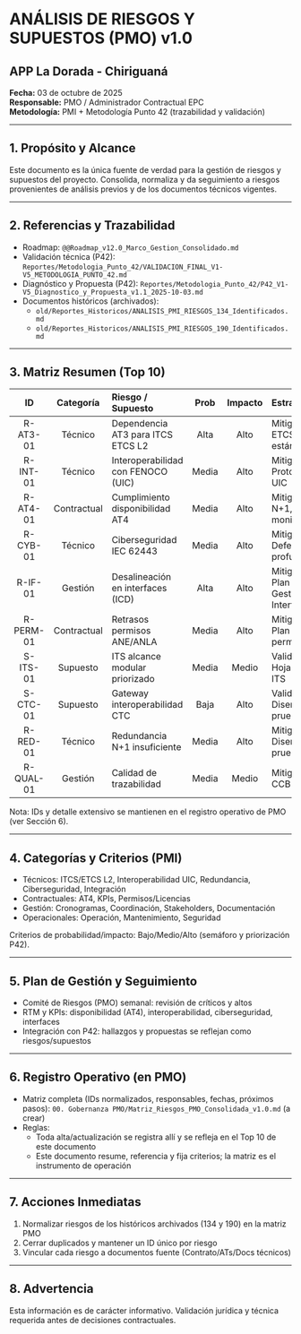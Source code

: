 # ANÁLISIS DE RIESGOS Y SUPUESTOS (PMO) v1.0
## APP La Dorada - Chiriguaná

**Fecha:** 03 de octubre de 2025  
**Responsable:** PMO / Administrador Contractual EPC  
**Metodología:** PMI + Metodología Punto 42 (trazabilidad y validación)

---

## 1. Propósito y Alcance
Este documento es la única fuente de verdad para la gestión de riesgos y supuestos del proyecto. Consolida, normaliza y da seguimiento a riesgos provenientes de análisis previos y de los documentos técnicos vigentes.

---

## 2. Referencias y Trazabilidad
- Roadmap: `@@Roadmap_v12.0_Marco_Gestion_Consolidado.md`
- Validación técnica (P42): `Reportes/Metodologia_Punto_42/VALIDACION_FINAL_V1-V5_METODOLOGIA_PUNTO_42.md`
- Diagnóstico y Propuesta (P42): `Reportes/Metodologia_Punto_42/P42_V1-V5_Diagnostico_y_Propuesta_v1.1_2025-10-03.md`
- Documentos históricos (archivados):
  - `old/Reportes_Historicos/ANALISIS_PMI_RIESGOS_134_Identificados.md`
  - `old/Reportes_Historicos/ANALISIS_PMI_RIESGOS_190_Identificados.md`

---

## 3. Matriz Resumen (Top 10)
| ID | Categoría | Riesgo / Supuesto | Prob | Impacto | Estrategia | Responsable | Estado |
|:--:|:--:|:---|:---:|:---:|:---|:---|:---:|
| R-AT3-01 | Técnico | Dependencia AT3 para ITCS ETCS L2 | Alta | Alto | Mitigar: ETCS L2 estándar | Ing. Sistemas | Activo |
| R-INT-01 | Técnico | Interoperabilidad con FENOCO (UIC) | Media | Alto | Mitigar: Protocolos UIC | Comunicaciones | Activo |
| R-AT4-01 | Contractual | Cumplimiento disponibilidad AT4 | Media | Alto | Mitigar: N+1, monitoreo | Ing. Sistemas | Activo |
| R-CYB-01 | Técnico | Ciberseguridad IEC 62443 | Media | Alto | Mitigar: Defensa en profundidad | Ciberseguridad | Activo |
| R-IF-01 | Gestión | Desalineación en interfaces (ICD) | Alta | Alto | Mitigar: Plan Gestión Interfaces | PMO/Integración | Activo |
| R-PERM-01 | Contractual | Retrasos permisos ANE/ANLA | Media | Alto | Mitigar: Plan permisos | Gestor Permisos | Activo |
| S-ITS-01 | Supuesto | ITS alcance modular priorizado | Media | Medio | Validar: Hoja de ruta ITS | Ing. ITS | En validación |
| S-CTC-01 | Supuesto | Gateway interoperabilidad CTC | Baja | Alto | Validar: Diseño y pruebas | Integración | En validación |
| R-RED-01 | Técnico | Redundancia N+1 insuficiente | Media | Alto | Mitigar: Diseño y pruebas | Ing. Sistemas | Activo |
| R-QUAL-01 | Gestión | Calidad de trazabilidad | Media | Medio | Mitigar: CCB + RTM | PMO/Calidad | Activo |

Nota: IDs y detalle extensivo se mantienen en el registro operativo de PMO (ver Sección 6).

---

## 4. Categorías y Criterios (PMI)
- Técnicos: ITCS/ETCS L2, Interoperabilidad UIC, Redundancia, Ciberseguridad, Integración
- Contractuales: AT4, KPIs, Permisos/Licencias
- Gestión: Cronogramas, Coordinación, Stakeholders, Documentación
- Operacionales: Operación, Mantenimiento, Seguridad

Criterios de probabilidad/impacto: Bajo/Medio/Alto (semáforo y priorización P42).

---

## 5. Plan de Gestión y Seguimiento
- Comité de Riesgos (PMO) semanal: revisión de críticos y altos
- RTM y KPIs: disponibilidad (AT4), interoperabilidad, ciberseguridad, interfaces
- Integración con P42: hallazgos y propuestas se reflejan como riesgos/supuestos

---

## 6. Registro Operativo (en PMO)
- Matriz completa (IDs normalizados, responsables, fechas, próximos pasos): `00. Gobernanza PMO/Matriz_Riesgos_PMO_Consolidada_v1.0.md` (a crear)
- Reglas:
  - Toda alta/actualización se registra allí y se refleja en el Top 10 de este documento
  - Este documento resume, referencia y fija criterios; la matriz es el instrumento de operación

---

## 7. Acciones Inmediatas
1. Normalizar riesgos de los históricos archivados (134 y 190) en la matriz PMO
2. Cerrar duplicados y mantener un ID único por riesgo
3. Vincular cada riesgo a documentos fuente (Contrato/ATs/Docs técnicos)

---

## 8. Advertencia
Esta información es de carácter informativo. Validación jurídica y técnica requerida antes de decisiones contractuales.
